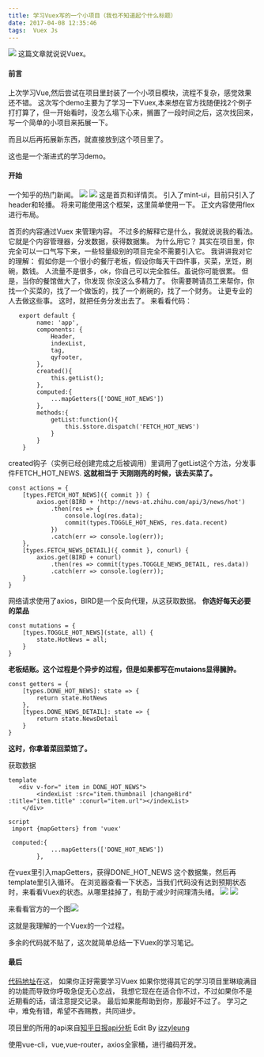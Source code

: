 ```yaml
---
title: 学习Vuex写的一个小项目（我也不知道起个什么标题）
date: 2017-04-08 12:35:46
tags:  Vuex Js
---
```


![](http://upload-images.jianshu.io/upload_images/2071553-340fceadb00a383f.jpg?imageMogr2/auto-orient/strip%7CimageView2/2/w/1240)
这篇文章就说说Vuex。
<!--more--><!--more-->

#### 前言

上次学习Vue,然后尝试在项目里封装了一个小项目模块，流程不复杂，感觉效果还不错。
这次写个demo主要为了学习一下Vuex,本来想在官方找随便找2个例子打打算了，但一开始看时，没怎么塌下心来，搁置了一段时间之后，这次找回来，写一个简单的小项目来拓展一下。

而且以后再拓展新东西，就直接放到这个项目里了。

这也是一个渐进式的学习demo。



#### 开始

一个知乎的热门新闻。
![](http://cgewx.img48.wal8.com/img48/565731_20170206100721/149162225727.png)
![](http://cgewx.img48.wal8.com/img48/565731_20170206100721/149162536412.png)
这是首页和详情页。
引入了mint-ui，目前只引入了header和轮播。
将来可能使用这个框架，这里简单使用一下。
正文内容使用flex进行布局。

首页的内容通过Vuex 来管理内容。
不过多的解释它是什么，我就说说我的看法。
它就是个内容管理器，分发数据，获得数据集。
为什么用它？
其实在项目里，你完全可以一口气写下来，一些轻量级别的项目完全不需要引入它。
我讲讲我对它的理解：
假如你是一个很小的餐厅老板，假设你每天干四件事，买菜，烹饪，刷碗，数钱。
人流量不是很多，ok，你自己可以完全胜任。虽说你可能很累。
但是，当你的餐馆做大了，你发现 你没这么多精力了。
你需要聘请员工来帮你，你找一个买菜的，找了一个做饭的，找了一个刷碗的，找了一个财务。
让更专业的人去做这些事。
这时，就把任务分发出去了。
来看看代码：
```
   export default {
        name: 'app',
        components: {
            Header,
            indexList,
            tag,
            qyfooter,        
        },
        created(){
            this.getList();
        },
        computed:{
            ...mapGetters(['DONE_HOT_NEWS'])
        },
        methods:{
            getList:function(){
                this.$store.dispatch('FETCH_HOT_NEWS')
            }
        }
    }
```
created钩子（实例已经创建完成之后被调用）里调用了getList这个方法，分发事件FETCH_HOT_NEWS.
<strong>这就相当于 天刚刚亮的时候，该去买菜了。</strong>

```
const actions = {
    [types.FETCH_HOT_NEWS]({ commit }) {
        axios.get(BIRD + 'http://news-at.zhihu.com/api/3/news/hot')
            .then(res => {
                console.log(res.data);
                commit(types.TOGGLE_HOT_NEWS, res.data.recent)
            })
            .catch(err => console.log(err));
    },
    [types.FETCH_NEWS_DETAIL]({ commit }, conurl) {
        axios.get(BIRD + conurl)
            .then(res => commit(types.TOGGLE_NEWS_DETAIL, res.data))
            .catch(err => console.log(err));
    }
}
```
网络请求使用了axios，BIRD是一个反向代理，从这获取数据。
<strong>你选好每天必要的菜品</strong>
```
const mutations = {
    [types.TOGGLE_HOT_NEWS](state, all) {
        state.HotNews = all;
    }
}
```
<strong>老板结账。这个过程是个异步的过程，但是如果都写在mutaions显得臃肿。</strong>

```
const getters = {
    [types.DONE_HOT_NEWS]: state => {
        return state.HotNews
    },
    [types.DONE_NEWS_DETAIL]: state => {
        return state.NewsDetail
    }
}
```
<strong>这时，你拿着菜回菜馆了。</strong>

获取数据
```
template	
   <div v-for=" item in DONE_HOT_NEWS">
        <indexList :src="item.thumbnail |changeBird" :title="item.title" :conurl="item.url"></indexList>   
    </div>

script 
 import {mapGetters} from 'vuex'
 
 computed:{
            ...mapGetters(['DONE_HOT_NEWS'])
        },
```

在vuex里引入mapGetters，获得DONE_HOT_NEWS 这个数据集，然后再template里引入循环。
在浏览器查看一下状态，当我们代码没有达到预期状态时，来看看Vuex的状态。从哪里挂掉了，有助于减少时间理清头绪。
![](http://cgewx.img48.wal8.com/img48/565731_20170206100721/149162577213.png)
![](http://cgewx.img48.wal8.com/img48/565731_20170206100721/149162577278.png)

来看看官方的一个图![](https://vuex.vuejs.org/zh-cn/images/vuex.png)

这就是我理解的一个Vuex的一个过程。

多余的代码就不贴了，这次就简单总结一下Vuex的学习笔记。

#### 最后
[代码地址](https://github.com/miloers/zhihu)在这，
如果你正好需要学习Vuex
如果你觉得其它的学习项目里琳琅满目的功能而导致你呼吸急促无心恋战，
我想它现在在适合你不过，不过如果你不是近期看的话，请注意提交记录。
最后如果能帮助到你，那最好不过了。
学习之中，难免有错，希望不吝赐教，共同进步。


项目里的所用的api来自[知乎日报api分析](https://github.com/izzyleung/ZhihuDailyPurify/wiki/%E7%9F%A5%E4%B9%8E%E6%97%A5%E6%8A%A5-API-%E5%88%86%E6%9E%90) Edit By [izzyleung](https://github.com/izzyleung)

使用vue-cli，vue,vue-router，axios全家桶，进行编码开发。